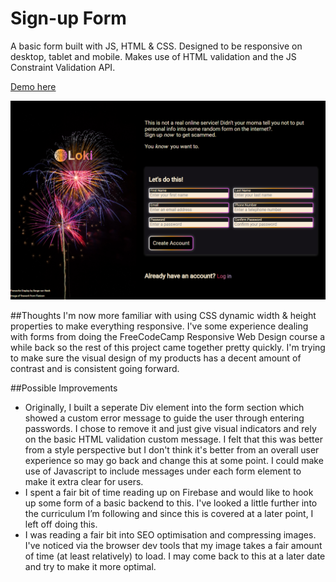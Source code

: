 # Sign-up Form

A basic form built with JS, HTML & CSS. Designed to be responsive on desktop, tablet and mobile. Makes use of HTML validation and the JS Constraint Validation API.

[Demo here](https://casssb.github.io/sign-up-form/)

![Image of live version](./img/sign-up-form.PNG)

##Thoughts
I'm now more familiar with using CSS dynamic width & height properties to make everything responsive. I've some experience dealing with forms from doing the FreeCodeCamp Responsive Web Design course a while back so the rest of this project came together pretty quickly. I'm trying to make sure the visual design of my products has a decent amount of contrast and is consistent going forward.

##Possible Improvements
* Originally, I built a seperate Div element into the form section which showed a custom error message to guide the user through entering passwords. I chose to remove it and just give visual indicators and rely on the basic HTML validation custom message. I felt that this was better from a style perspective but I don't think it's better from an overall user experience so may go back and change this at some point. I could make use of Javascript to include messages under each form element to make it extra clear for users.
* I spent a fair bit of time reading up on Firebase and would like to hook up some form of a basic backend to this. I've looked a little further into the curriculum I’m following and since this is covered at a later point, I left off doing this.
* I was reading a fair bit into SEO optimisation and compressing images. I've noticed via the browser dev tools that my image takes a fair amount of time (at least relatively) to load. I may come back to this at a later date and try to make it more optimal.
